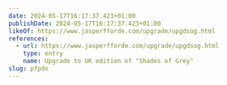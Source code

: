 ```yaml
---
date: 2024-05-17T16:17:37.423+01:00
publishDate: 2024-05-17T16:17:37.423+01:00
likeOf: https://www.jasperfforde.com/upgrade/upgdsog.html
references:
  - url: https://www.jasperfforde.com/upgrade/upgdsog.html
    type: entry
    name: Upgrade to UK edition of "Shades of Grey"
slug: pfpdx
---
```

